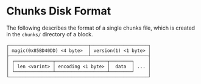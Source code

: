 # Chunks Disk Format

The following describes the format of a single chunks file, which is created in the `chunks/` directory of a block.

```
┌─────────────────────────────┬─────────────────────┐
│ magic(0x85BD40DD) <4 byte>  │ version(1) <1 byte> │
├─────────────────────────────┴─────────────────────┤
│ ┌──────────────┬───────────────────┬────────┐     │
│ │ len <varint> │ encoding <1 byte> │  data  │ ... │
│ └──────────────┴───────────────────┴────────┘     │
└───────────────────────────────────────────────────┘
```
